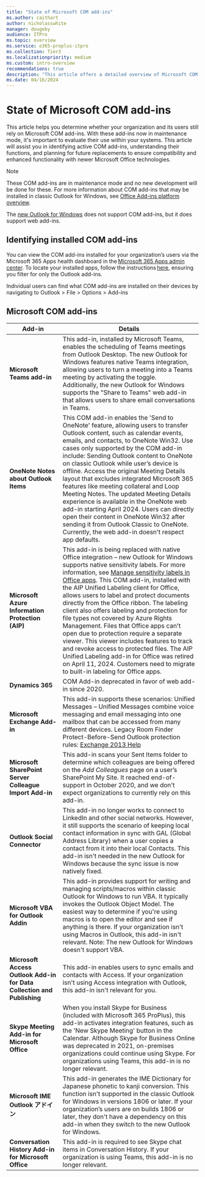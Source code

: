 ```yaml
---
title: "State of Microsoft COM add-ins"
ms.author: caithart
author: nicholasswhite
manager: dougeby
audience: ITPro
ms.topic: overview
ms.service: o365-proplus-itpro
ms.collection: Tier3
ms.localizationpriority: medium
ms.custom: intro-overview
recommendations: true
description: "This article offers a detailed overview of Microsoft COM add-ins in classic Outlook, detailing their functionality, limitations, and the transition to web add-ins in the new Outlook for Windows."
ms.date: 04/16/2024
---
```


# State of Microsoft COM add-ins

This article helps you determine whether your organization and its users still rely on Microsoft COM add-ins. With these add-ins now in maintenance mode, it's important to evaluate their use within your systems. This article will assist you in identifying active COM add-ins, understanding their functions, and planning for future replacements to ensure compatibility and enhanced functionality with newer Microsoft Office technologies.

> [!NOTE]
> These COM add-ins are in maintenance mode and no new development will be done for these.
> For more information about COM add-ins that may be installed in classic Outlook for Windows, see [Office Add-ins platform overview](/office/dev/add-ins/overview/office-add-ins).
>
> The [new Outlook for Windows](https://support.microsoft.com/office/656bb8d9-5a60-49b2-a98b-ba7822bc7627) does not support COM add-ins, but it does support web add-ins.

## Identifying installed COM add-ins

You can view the COM add-ins installed for your organization’s users via the Microsoft 365 Apps health dashboard in the [Microsoft 365 Apps admin center](https://admin.microsoft.com). To locate your installed apps, follow the instructions [here](https://support.microsoft.com), ensuring you filter for only the Outlook add-ins.

Individual users can find what COM add-ins are installed on their devices by navigating to Outlook > File > Options > Add-ins

## Microsoft COM add-ins

| Add-in                                        | Details |
|-----------------------------------------------|---------|
| **Microsoft Teams add-in**                    | This add-in, installed by Microsoft Teams, enables the scheduling of Teams meetings from Outlook Desktop. The new Outlook for Windows features native Teams integration, allowing users to turn a meeting into a Teams meeting by activating the toggle.<br>Additionally, the new Outlook for Windows supports the "Share to Teams" web add-in that allows users to share email conversations in Teams.|
| **OneNote Notes about Outlook Items**         | This COM add-in enables the 'Send to OneNote' feature, allowing users to transfer Outlook content, such as calendar events, emails, and contacts, to OneNote Win32. Use cases only supported by the COM add-in include: Sending Outlook content to OneNote on classic Outlook while user’s device is offline. Access the original Meeting Details layout that excludes integrated Microsoft 365 features like meeting collateral and Loop Meeting Notes. The updated Meeting Details experience is available in the OneNote web add-in starting April 2024. Users can directly open their content in OneNote Win32 after sending it from Outlook Classic to OneNote. Currently, the web add-in doesn't respect app defaults. |
| **Microsoft Azure Information Protection (AIP)** | This add-in is being replaced with native Office integration – new Outlook for Windows supports native sensitivity labels. For more information, see [Manage sensitivity labels in Office apps](https://support.microsoft.com). This COM add-in, installed with the AIP Unified Labeling client for Office, allows users to label and protect documents directly from the Office ribbon. The labeling client also offers labeling and protection for file types not covered by Azure Rights Management. Files that Office apps can't open due to protection require a separate viewer. This viewer includes features to track and revoke access to protected files. The AIP Unified Labeling add-in for Office was retired on April 11, 2024. Customers need to migrate to built-in labeling for Office apps. |
| **Dynamics 365**                              | COM Add-in deprecated in favor of web add-in since 2020. |
| **Microsoft Exchange Add-in**                 | This add-in supports these scenarios: Unified Messages – Unified Messages combine voice messaging and email messaging into one mailbox that can be accessed from many different devices. Legacy Room Finder Protect-Before-Send Outlook protection rules: [Exchange 2013 Help](https://techcommunity.microsoft.com) |
| **Microsoft SharePoint Server Colleague Import Add-in** | This add-in scans your Sent Items folder to determine which colleagues are being offered on the *Add Colleagues* page on a user’s SharePoint My Site. It reached end-of-support in October 2020, and we don't expect organizations to currently rely on this add-in. |
| **Outlook Social Connector**                  | This add-in no longer works to connect to LinkedIn and other social networks. However, it still supports the scenario of keeping local contact information in sync with GAL (Global Address Library) when a user copies a contact from it into their local Contacts. This add-in isn't needed in the new Outlook for Windows because the sync issue is now natively fixed. |
| **Microsoft VBA for Outlook Addin**           | This add-in provides support for writing and managing scripts/macros within classic Outlook for Windows to run VBA. It typically invokes the Outlook Object Model. The easiest way to determine if you're using macros is to open the editor and see if anything is there. If your organization isn't using Macros in Outlook, this add-in isn't relevant. Note: The new Outlook for Windows doesn't support VBA. |
| **Microsoft Access Outlook Add-in for Data Collection and Publishing** | This add-in enables users to sync emails and contacts with Access. If your organization isn't using Access integration with Outlook, this add-in isn't relevant for you. |
| **Skype Meeting Add-in for Microsoft Office** | When you install Skype for Business (included with Microsoft 365 ProPlus), this add-in activates integration features, such as the 'New Skype Meeting' button in the Calendar. Although Skype for Business Online was deprecated in 2021, on-premises organizations could continue using Skype. For organizations using Teams, this add-in is no longer relevant. |
| **Microsoft IME Outlook アドイン**              | This add-in generates the IME Dictionary for Japanese phonetic to kanji conversion. This function isn't supported in the classic Outlook for Windows in versions 1806 or later. If your organization’s users are on builds 1806 or later, they don't have a dependency on this add-in when they switch to the new Outlook for Windows. |
| **Conversation History Add-in for Microsoft Office** | This add-in is required to see Skype chat items in Conversation History. If your organization is using Teams, this add-in is no longer relevant. |

